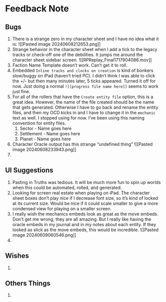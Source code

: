 # Feedback Note
## Bugs
1. There is a strange zero in my character sheet and I have no idea what it is: ![[Pasted image 20240608212653.png]]
2. Strange behavior in the character sheet when I add a tick to the legacy tracks or check-off one of the debilities. It jumps me around the character sheet sidebar screen. ![[RPReplay_Final1717904086.mov]]
3. Faction Name Template doesn’t work. Can’t get it to roll. 
4. Embedded `Inline tracks and clocks on creation` is kind of bonkers slow/buggy on iPad (haven’t tried PC). I didn’t think I was able to click the +/- but then many minutes later, 5 ticks appeared. Turned it off for now. Just doing a normal `![[progress file name here]]` seems to work just fine. 
5. For all of the rollers that have the `Create entity file` option, this is a great idea. However, the name of the file created should be the name that gets generated. Otherwise I have to go back and rename the entity files, and then my OCD kicks in and I have to change it in the `mechanic` text as well. I stopped using for now. I’ve been using this naming convention for entity files.
	1. Sector - Name goes here
	2. Settlement - Name goes here
	3. Planet - Name goes here
6. Character Oracle output has this strange “undefined thing” ![[Pasted image 20240608233943.png]]
7. 

## UI Suggestions
1. Pasting in Truths was tedious. It will be much more fun to spin up worlds when this could be automated, rolled, and generated. 
2. Looking for screen real estate when playing on iPad. The character sheet boxes don’t play nice if I decrease font size, so it’s kind of locked at its current size. Would be nice if it could scale smaller to give a more condensed view for playing on a smaller screen. 
3. I really wish the mechanics embeds look as great as the move embeds. Don't get me wrong, they are all amazing. But I really like having the oracle embeds in my journal and in my notes about each entity. If they looked as slick as the move embeds, this would be incredible. ![[Pasted image 20240609060546.png]]
4. 

## Wishes
1. 

## Others Things
1. 



